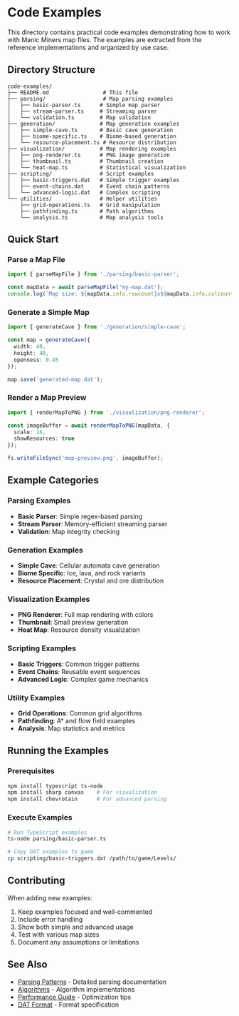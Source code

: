 # Code Examples

This directory contains practical code examples demonstrating how to work with Manic Miners map files. The examples are extracted from the reference implementations and organized by use case.

## Directory Structure

```
code-examples/
├── README.md                 # This file
├── parsing/                  # Map parsing examples
│   ├── basic-parser.ts      # Simple map parser
│   ├── stream-parser.ts     # Streaming parser
│   └── validation.ts        # Map validation
├── generation/              # Map generation examples
│   ├── simple-cave.ts       # Basic cave generation
│   ├── biome-specific.ts    # Biome-based generation
│   └── resource-placement.ts # Resource distribution
├── visualization/           # Map rendering examples
│   ├── png-renderer.ts      # PNG image generation
│   ├── thumbnail.ts         # Thumbnail creation
│   └── heat-map.ts          # Statistical visualization
├── scripting/               # Script examples
│   ├── basic-triggers.dat   # Simple trigger examples
│   ├── event-chains.dat     # Event chain patterns
│   └── advanced-logic.dat   # Complex scripting
└── utilities/               # Helper utilities
    ├── grid-operations.ts   # Grid manipulation
    ├── pathfinding.ts       # Path algorithms
    └── analysis.ts          # Map analysis tools
```

## Quick Start

### Parse a Map File

```typescript
import { parseMapFile } from './parsing/basic-parser';

const mapData = await parseMapFile('my-map.dat');
console.log(`Map size: ${mapData.info.rowcount}x${mapData.info.colcount}`);
```

### Generate a Simple Map

```typescript
import { generateCave } from './generation/simple-cave';

const map = generateCave({
  width: 40,
  height: 40,
  openness: 0.45
});

map.save('generated-map.dat');
```

### Render a Map Preview

```typescript
import { renderMapToPNG } from './visualization/png-renderer';

const imageBuffer = await renderMapToPNG(mapData, {
  scale: 16,
  showResources: true
});

fs.writeFileSync('map-preview.png', imageBuffer);
```

## Example Categories

### Parsing Examples
- **Basic Parser**: Simple regex-based parsing
- **Stream Parser**: Memory-efficient streaming parser
- **Validation**: Map integrity checking

### Generation Examples
- **Simple Cave**: Cellular automata cave generation
- **Biome Specific**: Ice, lava, and rock variants
- **Resource Placement**: Crystal and ore distribution

### Visualization Examples
- **PNG Renderer**: Full map rendering with colors
- **Thumbnail**: Small preview generation
- **Heat Map**: Resource density visualization

### Scripting Examples
- **Basic Triggers**: Common trigger patterns
- **Event Chains**: Reusable event sequences
- **Advanced Logic**: Complex game mechanics

### Utility Examples
- **Grid Operations**: Common grid algorithms
- **Pathfinding**: A* and flow field examples
- **Analysis**: Map statistics and metrics

## Running the Examples

### Prerequisites

```bash
npm install typescript ts-node
npm install sharp canvas    # For visualization
npm install chevrotain      # For advanced parsing
```

### Execute Examples

```bash
# Run TypeScript examples
ts-node parsing/basic-parser.ts

# Copy DAT examples to game
cp scripting/basic-triggers.dat /path/to/game/Levels/
```

## Contributing

When adding new examples:
1. Keep examples focused and well-commented
2. Include error handling
3. Show both simple and advanced usage
4. Test with various map sizes
5. Document any assumptions or limitations

## See Also

- [Parsing Patterns](../parsing-patterns.md) - Detailed parsing documentation
- [Algorithms](../algorithms/) - Algorithm implementations
- [Performance Guide](../performance.md) - Optimization tips
- [DAT Format](../../game-reference/format/overview.md) - Format specification